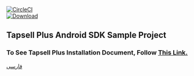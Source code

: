 [![CircleCI](https://circleci.com/gh/tapsellorg/TapsellPlusSDK-AndroidSample.svg?style=svg)](https://circleci.com/gh/tapsellorg/TapsellPlusSDK-AndroidSample)  
[ ![Download](https://api.bintray.com/packages/tapsellorg/maven/tapsell-plus-sdk-android/images/download.svg) ](https://bintray.com/tapsellorg/maven/tapsell-plus-sdk-android/_latestVersion)

## <div dir="ltr">Tapsell Plus Android SDK Sample Project</div>

### <div dir="ltr">To See Tapsell Plus Installation Document, Follow <a href="https://docs.tapsell.ir/plus-sdk/android/main/">This Link.<a></div>

<div dir="ltr"><a href="https://github.com/tapsellorg/TapsellPlusSDK-AndroidSample/blob/master/README.md">فارسی</a></div>
